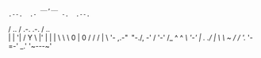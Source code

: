              __,__
    .--.  .-       -.  .--.
   / .. \/  .-. .-.  \/ .. \
  | |  '|  /   Y   \  |'  | |
  | \   \  \ 0 | 0 /  /   / |
   \ '- ,\.-"`` ``"-./, -' /
     '-' /_   ^ ^   _\ '-' 
        |  \._   _./  |
        \   \  ~  /   /
         '._ '-=-' _.'
            '~---~'
